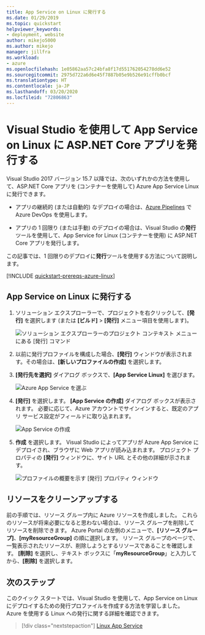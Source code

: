 ```yaml
---
title: App Service on Linux に発行する
ms.date: 01/29/2019
ms.topic: quickstart
helpviewer_keywords:
- deployment, website
author: mikejo5000
ms.author: mikejo
manager: jillfra
ms.workload:
- azure
ms.openlocfilehash: 1e05862aa57c24bfa8f17d551762054278dd6e52
ms.sourcegitcommit: 2975d722a6d6e45f7887b05e9b526e91cffb0bcf
ms.translationtype: HT
ms.contentlocale: ja-JP
ms.lasthandoff: 03/20/2020
ms.locfileid: "72806863"
---
```

# <a name="publish-an-aspnet-core-app-to-app-service-on-linux-using-visual-studio"></a>Visual Studio を使用して App Service on Linux に ASP.NET Core アプリを発行する

Visual Studio 2017 バージョン 15.7 以降では、次のいずれかの方法を使用して、ASP.NET Core アプリを (コンテナーを使用して) Azure App Service Linux に発行できます。

* アプリの継続的 (または自動的) なデプロイの場合は、[Azure Pipelines](/azure/devops/pipelines/get-started-yaml?view=azdevops) で Azure DevOps を使用します。

* アプリの 1 回限り (または手動) のデプロイの場合は、Visual Studio の**発行**ツールを使用して、App Service for Linux (コンテナーを使用) に ASP.NET Core アプリを発行します。

この記事では、1 回限りのデプロイに**発行**ツールを使用する方法について説明します。

[!INCLUDE [quickstart-prereqs-azure-linux](includes/quickstart-prereqs-azure-linux.md)]

## <a name="publish-to-app-service-on-linux"></a>App Service on Linux に発行する

1. ソリューション エクスプローラーで、プロジェクトを右クリックして、**[発行]** を選択します (または **[ビルド]** > **[発行]** メニュー項目を使用します)。

    ![ソリューション エクスプローラーのプロジェクト コンテキスト メニューにある [発行] コマンド](../deployment/media/quickstart-publish.png "[発行] を選択する")

1. 以前に発行プロファイルを構成した場合、**[発行]** ウィンドウが表示されます。その場合は、**[新しいプロファイルの作成]** を選択します。

1. **[発行先を選択]** ダイアログ ボックスで、**[App Service Linux]** を選びます。

    ![Azure App Service を選ぶ](../deployment/media/quickstart-publish-linux.png "Azure App Service を選ぶ")

1. **[発行]** を選択します。 **[App Service の作成]** ダイアログ ボックスが表示されます。 必要に応じて、Azure アカウントでサインインすると、既定のアプリ サービス設定がフィールドに取り込まれます。

    ![App Service の作成](../deployment/media/quickstart-publish-settings-app-service-linux.png "Azure App Service を作成する")

1. **作成** を選択します。 Visual Studio によってアプリが Azure App Service にデプロイされ、ブラウザに Web アプリが読み込まれます。 プロジェクト プロパティの **[発行]** ウィンドウに、サイト URL とその他の詳細が示されます。

    ![プロファイルの概要を示す [発行] プロパティ ウィンドウ](../deployment/media/quickstart-publish-app-service-summary.png)

## <a name="clean-up-resources"></a>リソースをクリーンアップする

前の手順では、リソース グループ内に Azure リソースを作成しました。 これらのリソースが将来必要になると思わない場合は、リソース グループを削除してリソースを削除できます。
Azure Portal の左側のメニューで、**[リソース グループ]**、**[myResourceGroup]** の順に選択します。
リソース グループのページで、一覧表示されたリソースが、削除しようとするリソースであることを確認します。
**[削除]** を選択し、テキスト ボックスに「**myResourceGroup**」と入力してから、**[削除]** を選択します。

## <a name="next-steps"></a>次のステップ

このクイック スタートでは、Visual Studio を使用して、App Service on Linux にデプロイするための発行プロファイルを作成する方法を学習しました。 Azure を使用する Linux への発行に関する詳細を確認できます。

> [!div class="nextstepaction"]
> [Linux App Service](/azure/app-service/containers/app-service-linux-intro)
